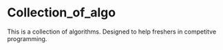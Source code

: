 # Collection_of_algo

This is a collection of algorithms. Designed to help freshers in competitve programming. 
